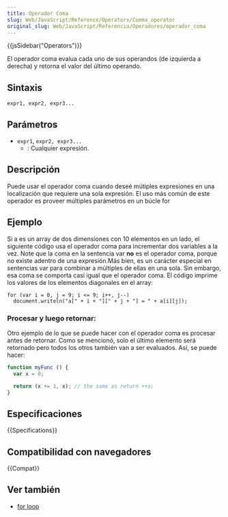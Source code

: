 ```yaml
---
title: Operador Coma
slug: Web/JavaScript/Reference/Operators/Comma_operator
original_slug: Web/JavaScript/Referencia/Operadores/operador_coma
---
```


{{jsSidebar("Operators")}}

El operador coma evalua cada uno de sus operandos (de izquierda a derecha) y retorna el valor del último operando.

## Sintaxis

```
expr1, expr2, expr3...
```

## Parámetros

- `expr1`, `expr2, expr3...`
  - : Cualquier expresión.

## Descripción

Puede usar el operador coma cuando deseé mútiples expresiones en una localización que requiere una sola expresión. El uso más común de este operador es proveer múltiples parámetros en un búcle for

## Ejemplo

Si a es un array de dos dimensiones con 10 elementos en un lado, el siguiente código usa el operador coma para incrementar dos variables a la vez. Note que la coma en la sentencia var **no** es el operador coma, porque no existe adentro de una expresión.Más bien, es un carácter especial en sentencias var para combinar a múltiples de ellas en una sola. Sin embargo, esa coma se comporta casi igual que el operador coma. El código imprime los valores de los elementos diagonales en el array:

```
for (var i = 0, j = 9; i <= 9; i++, j--)
  document.writeln("a[" + i + "][" + j + "] = " + a[i][j]);
```

### Procesar y luego retornar:

Otro ejemplo de lo que se puede hacer con el operador coma es procesar antes de retornar. Como se mencionó, solo el último elemento será retornado pero todos los otros también van a ser evaluados. Así, se puede hacer:

```js
function myFunc () {
  var x = 0;

  return (x += 1, x); // the same as return ++x;
}
```

## Especificaciones

{{Specifications}}

## Compatibilidad con navegadores

{{Compat}}

## Ver también

- [for loop](/es/docs/Web/JavaScript/Reference/Statements/for)
